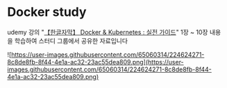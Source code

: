 # Docker study

udemy 강의 "[【한글자막】 Docker & Kubernetes : 실전 가이드](https://www.udemy.com/course/docker-kubernetes-2022/)" 1장 ~ 10장 내용을 학습하여 스터디 그룹에서 공유한 자료입니다

![https://user-images.githubusercontent.com/65060314/224624271-8c8de8fb-8f44-4e1a-ac32-23ac55dea809.png](https://user-images.githubusercontent.com/65060314/224624271-8c8de8fb-8f44-4e1a-ac32-23ac55dea809.png)